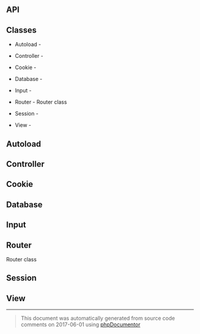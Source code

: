## API

## Classes

* Autoload - 
		
* Controller - 
		
* Cookie - 
		
* Database - 
		
* Input - 
		
* Router - Router class
		
* Session - 
		
* View - 
		

## Autoload





## Controller





## Cookie





## Database





## Input





## Router

Router class



## Session





## View







--------
> This document was automatically generated from source code comments on 2017-06-01 using [phpDocumentor](http://www.phpdoc.org/)